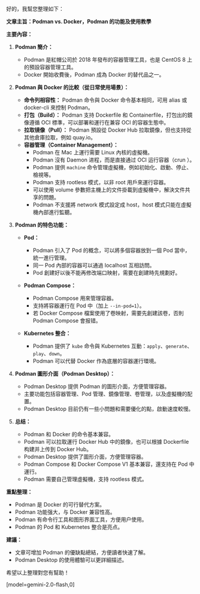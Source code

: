 好的，我幫您整理如下：

**文章主旨：Podman vs. Docker，Podman 的功能及使用教學**

**主要內容：**

1.  **Podman 簡介：**
    *   Podman 是紅帽公司於 2018 年發布的容器管理工具，也是 CentOS 8 上的預設容器管理工具。
    *   Docker 開始收費後，Podman 成為 Docker 的替代品之一。

2.  **Podman 與 Docker 的比較（從日常使用場景）：**
    *   **命令列相容性：** Podman 命令與 Docker 命令基本相同，可用 alias 或 docker-cli 來控制 Podman。
    *   **打包（Build）：** Podman 支持 Dockerfile 和 Containerfile，打包出的鏡像遵循 OCI 標準，可以部署和運行在兼容 OCI 的容器生態中。
    *   **拉取镜像（Pull）：** Podman 預設從 Docker Hub 拉取鏡像，但也支持從其他倉庫拉取，例如 quay.io。
    *   **容器管理（Container Management）：**
        *   Podman 在 Mac 上運行需要 Linux 內核的虛擬機。
        *   Podman 沒有 Daemon 进程，而是直接通过 OCI 运行容器（crun ）。
        *   Podman 提供 `machine` 命令管理虛擬機，例如初始化、啟動、停止、檢視等。
        *   Podman 支持 rootless 模式，以非 root 用戶來運行容器。
        *   可以使用 volume 參數把主機上的文件掛載到虛擬機中，解決文件共享的問題。
        *   Podman 不支援將 network 模式設定成 host，host 模式只能在虛擬機內部進行監聽。

3.  **Podman 的特色功能：**
    *   **Pod：**
        *   Podman 引入了 Pod 的概念，可以將多個容器放到一個 Pod 當中，統一進行管理。
        *   同一 Pod 內部的容器可以通過 localhost 互相訪問。
        *   Pod 創建好以後不能再修改端口映射，需要在創建時先規劃好。

    *   **Podman Compose：**
        *   Podman Compose 用來管理容器。
        *   支持將容器運行在 Pod 中（加上 `--in-pod=1`）。
        *   若 Docker Compose 檔案使用了卷映射，需要先創建該卷，否則 Podman Compose 會报错。

    *   **Kubernetes 整合：**
        *   Podman 提供了 `kube` 命令與 Kubernetes 互動：`apply`、`generate`、`play`、`down`。
        *   Podman 可以代替 Docker 作為底層的容器運行環境。

4.  **Podman 圖形介面（Podman Desktop）：**
    *   Podman Desktop 提供 Podman 的圖形介面，方便管理容器。
    *   主要功能包括容器管理、Pod 管理、鏡像管理、卷管理，以及虛擬機的配置。
    *   Podman Desktop 目前仍有一些小問題和需要優化的點，啟動速度較慢。

5.  **总结：**
    *   Podman 和 Docker 的命令基本兼容。
    *   Podman 可以拉取運行 Docker Hub 中的鏡像，也可以根據 Dockerfile 构建并上传到 Docker Hub。
    *   Podman Desktop 提供了圖形介面，方便管理容器。
    *   Podman Compose 和 Docker Compose V1 基本兼容，還支持在 Pod 中運行。
    *   Podman 需要自己管理虛擬機，支持 rootless 模式。

**重點整理：**

*   Podman 是 Docker 的可行替代方案。
*   Podman 功能强大，与 Docker 兼容性高。
*   Podman 有命令行工具和图形界面工具，方便用户使用。
*   Podman 的 Pod 和 Kubernetes 整合是亮点。

**建議：**

*   文章可增加 Podman 的優缺點總結，方便讀者快速了解。
*   Podman Desktop 的使用體驗可以更詳細描述。

希望以上整理對您有幫助！

[model=gemini-2.0-flash,0]
